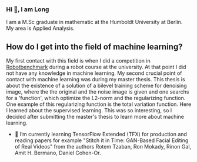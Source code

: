 
### Hi 👋, I am  Long

I am a M.Sc graduate in mathematic at the Humboldt University at Berlin. My area is Applied Analysis.

## How do I get into the field of machine learning?

My first contact with this field is when I did a competition in [Robotbenchmark](https://robotbenchmark.net/) during a robot course at the university. At that point I did not have any knowledge in machine learning. My second crucial point of contact with machine learning was during my master thesis. This thesis is about the existence of a solution of a bilevel training scheme for denoising image, where the the original and the noise image is given and one searchs for a 'function', which optimize the $L2$-norm and the regularizing function. One example of this regularizing function is the total variation function. Here I learned about the supervised learning. This was so interesting, so I decided after submitting the master's thesis to learn more about machine learning.


- 🌱 I’m currently learning TensorFlow Extended (TFX) for production and reading papers for example "Stitch it in Time: GAN-Based Facial Editing of Real Videos" from the authors Rotem Tzaban, Ron Mokady, Rinon Gal, Amit H. Bermano, Daniel Cohen-Or.


